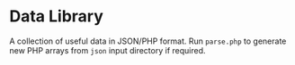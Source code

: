 # Data Library

A collection of useful data in JSON/PHP format. Run `parse.php` to generate new PHP arrays from `json` input directory if required. 
